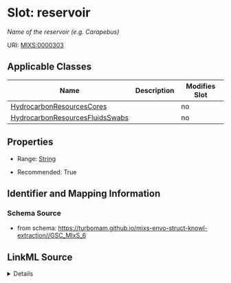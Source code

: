 # Slot: reservoir


_Name of the reservoir (e.g. Carapebus)_



URI: [MIXS:0000303](https://w3id.org/mixs/0000303)



<!-- no inheritance hierarchy -->




## Applicable Classes

| Name | Description | Modifies Slot |
| --- | --- | --- |
[HydrocarbonResourcesCores](HydrocarbonResourcesCores.md) |  |  no  |
[HydrocarbonResourcesFluidsSwabs](HydrocarbonResourcesFluidsSwabs.md) |  |  no  |







## Properties

* Range: [String](String.md)

* Recommended: True





## Identifier and Mapping Information







### Schema Source


* from schema: https://turbomam.github.io/mixs-envo-struct-knowl-extraction//GSC_MIxS_6




## LinkML Source

<details>
```yaml
name: reservoir
description: Name of the reservoir (e.g. Carapebus)
title: reservoir name
from_schema: https://turbomam.github.io/mixs-envo-struct-knowl-extraction//GSC_MIxS_6
rank: 1000
slot_uri: MIXS:0000303
multivalued: false
alias: reservoir
domain_of:
- HydrocarbonResourcesCores
- HydrocarbonResourcesFluidsSwabs
range: string
recommended: true

```
</details>